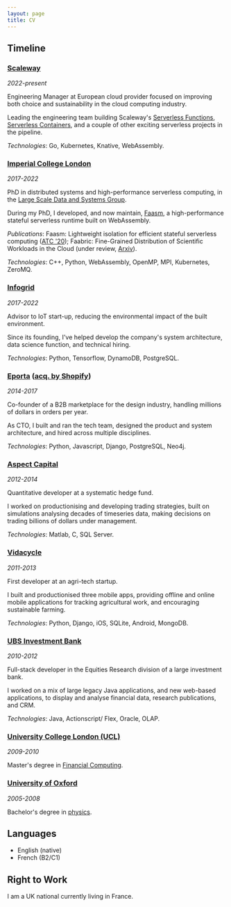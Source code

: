```yaml
---
layout: page
title: CV
---
```


## Timeline

### [Scaleway](https://www.scaleway.com/en/)
*2022-present*

Engineering Manager at European cloud provider focused on improving both choice
and sustainability in the cloud computing industry.

Leading the engineering team building Scaleway's [Serverless
Functions](https://www.scaleway.com/en/serverless-functions/), [Serverless
Containers](https://www.scaleway.com/en/serverless-containers/), and a couple of
other exciting serverless projects in the pipeline.

*Technologies*: Go, Kubernetes, Knative, WebAssembly.

### [Imperial College London](https://www.imperial.ac.uk/)
*2017-2022*

PhD in distributed systems and high-performance serverless computing,
in the [Large Scale Data and Systems Group](https://lsds.doc.ic.ac.uk/).

During my PhD, I developed, and now maintain,
[Faasm](https://github.com/faasm/faasm/), a high-performance stateful serverless
runtime built on WebAssembly.

*Publications*: Faasm: Lightweight isolation for efficient stateful serverless
computing ([ATC
'20](https://www.usenix.org/conference/atc20/presentation/shillaker)); Faabric:
Fine-Grained Distribution of Scientific Workloads in the Cloud (under review,
[Arxiv](https://arxiv.org/abs/2302.11358)).

*Technologies*: C++, Python, WebAssembly, OpenMP, MPI, Kubernetes, ZeroMQ.

### [Infogrid](https://www.infogrid.io/)
*2017-2022*

Advisor to IoT start-up, reducing the environmental impact of the built
environment.

Since its founding, I've helped develop the company's system architecture, data
science function, and technical hiring.

*Technologies*: Python, Tensorflow, DynamoDB, PostgreSQL.

### [Eporta](https://www.eporta.com/) ([acq. by Shopify](https://marketplace.eporta.com/blog-post/))
*2014-2017*

Co-founder of a B2B marketplace for the design industry, handling millions of
dollars in orders per year.

As CTO, I built and ran the tech team, designed the product and system
architecture, and hired across multiple disciplines.

*Technologies*: Python, Javascript, Django, PostgreSQL, Neo4j.

### [Aspect Capital](https://www.aspectcapital.com/)
*2012-2014*

Quantitative developer at a systematic hedge fund.

I worked on productionising and developing trading strategies, built on
simulations analysing decades of timeseries data, making decisions on trading
billions of dollars under management.

*Technologies*: Matlab, C, SQL Server.

### [Vidacycle](https://vidacycle.com/)
*2011-2013*

First developer at an agri-tech startup.

I built and productionised three mobile apps, providing offline and online
mobile applications for tracking agricultural work, and encouraging sustainable
farming.

*Technologies*: Python, Django, iOS, SQLite, Android, MongoDB.

### [UBS Investment Bank](https://www.ubs.com/global/en/investment-bank.html)
*2010-2012*

Full-stack developer in the Equities Research division of a large investment
bank.

I worked on a mix of large legacy Java applications, and new web-based
applications, to display and analyse financial data, research publications, and
CRM.

*Technologies*: Java, Actionscript/ Flex, Oracle, OLAP.

### [University College London (UCL)](https://www.ucl.ac.uk/)
*2009-2010*

Master's degree in [Financial
Computing](https://www.ucl.ac.uk/prospective-students/graduate/taught-degrees/computational-finance-msc).

### [University of Oxford](https://www.ox.ac.uk/)
*2005-2008*

Bachelor's degree in [physics](https://www.physics.ox.ac.uk/study/undergraduates/ba-physics).

## Languages

- English (native)
- French (B2/C1)

## Right to Work

I am a UK national currently living in France.
